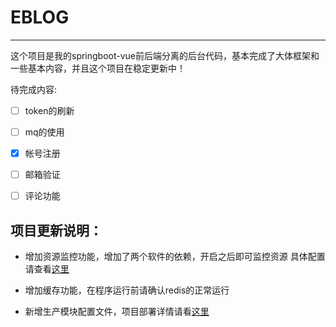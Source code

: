 # EBLOG

--------------------

这个项目是我的springboot-vue前后端分离的后台代码，基本完成了大体框架和一些基本内容，并且这个项目在稳定更新中！

待完成内容:

- [ ] token的刷新
- [ ] mq的使用
- [x] 帐号注册
- [ ] 邮箱验证
- [ ] 评论功能


## 项目更新说明：
-   增加资源监控功能，增加了两个软件的依赖，开启之后即可监控资源
具体配置请查看[这里](https://whoami1231.github.io/2019/11/05/springboot-2-x-采用监控模块/)

- 增加缓存功能，在程序运行前请确认redis的正常运行

- 新增生产模块配置文件，项目部署详情请看[这里](https://whoami1231.github.io/2019/11/21/docker-compose实现前后端分离的自动化部署/)